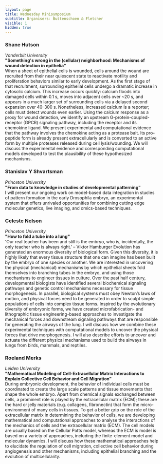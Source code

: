 ```yaml
---
layout: page
title: Wednesday Minisymposium
subtitle: Organisers: Buttenschoen & Fletcher
visible: 1
hidden: true
---
```


### Shane Hutson
*Vanderbilt University*  
**"Something's wrong in the (cellular) neighborhood: Mechanisms of wound detection in epithelia"**  
When a sheet of epithelial cells is wounded, cells around the wound are recruited from their near quiescent state to reactivate motility and proliferation behaviors similar to early development. As the first stage of that recruitment, surrounding epithelial cells undergo a dramatic increase in cytosolic calcium. This increase occurs quickly: calcium floods into damaged cells within 0.1 s, moves into adjacent cells over ~20 s, and appears in a much larger set of surrounding cells via a delayed second expansion over 40-300 s. Nonetheless, increased calcium is a reporter; cells must detect wounds even earlier. Using the calcium response as a proxy for wound detection, we identify an upstream G-protein-coupled-receptor (GPCR) signaling pathway, including the receptor and its chemokine ligand. We present experimental and computational evidence that the pathway involves the chemokine acting as a protease bait. Its pro-peptide form is already present extracellularly and is converted to an active form by multiple proteases released during cell lysis/wounding. We will discuss the experimental evidence and corresponding computational models developed to test the plausibility of these hypothesized mechanisms.


### Stanislav Y Shvartsman
*Princeton University*  
**"From data to knowledge in studies of developmental patterning"**  
I will present our ongoing work on model-based data integration in studies of pattern formation in the early Drosophila embryo, an experimental system that offers unrivaled opportunities for combining cutting edge molecular genetics, live imaging, and omics-based techniques.


### Celeste Nelson
*Princeton University*  
**"How to fold a tube into a lung"**  
'Our real teacher has been and still is the embryo, who is, incidentally, the only teacher who is always right.' – Viktor Hamburger Evolution has generated an enormous diversity of biological form. Given this diversity, it is highly likely that every tissue structure that one can imagine has been built by the embryo of one species or another. We are interested in uncovering the physical (mechanical) mechanisms by which epithelial sheets fold themselves into branching tubes in the embryo, and using those mechanisms to engineer tissues in culture. Over the past half century, developmental biologists have identified several biochemical signaling pathways and genetic control mechanisms necessary for tissue morphogenesis. In parallel, biological systems must obey Newton’s laws of motion, and physical forces need to be generated in order to sculpt simple populations of cells into complex tissue forms. Inspired by the evolutionary diversity of embryonic forms, we have created microfabrication- and lithographic tissue engineering-based approaches to investigate the mechanical forces and downstream signaling pathways that are responsible for generating the airways of the lung. I will discuss how we combine these experimental techniques with computational models to uncover the physical forces that drive morphogenesis. I will also describe efforts to uncover and actuate the different physical mechanisms used to build the airways in lungs from birds, mammals, and reptiles.


### Roeland Merks
*Leiden University*  
**"Mathematical Modeling of Cell-Extracellular Matrix Interactions to Explain Collective Cell Behavior and Cell Migration"**  
During embryonic development, the behavior of individual cells must be coordinated to create the large scale patterns and tissue movements that shape the whole embryo. Apart from chemical signals exchanged between cells, a prominent role is played by the extracellular matrix (ECM); these are the hard or jelly materials (e.g. collagens, fibronectin) that form the micro-environment of many cells in tissues. To get a better grip on the role of the extracellular matrix in determining the behavior of cells, we are developing mathematical and computational approaches to analyse the interactions of the mechanics of cells and the extracellular matrix (ECM). The cell models are usually based on the Cellular Potts model, whereas the ECM is model is based on a variety of approaches, including the finite-element model and molecular dynamics. I will discuss how these mathematical approaches help to elucidate the regulation of cell migration, collective cell behavior during angiogenesis and other mechanisms, including epithelial branching and the evolution of multicellularity. 

